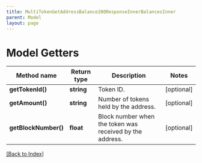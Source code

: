 ```yaml
---
title: MultiTokenGetAddressBalance200ResponseInnerBalancesInner
parent: Model
layout: page
---
```


# Model Getters

Method name | Return type | Description | Notes
------------ | ------------- | ------------- | -------------
**getTokenId()** | **string** | Token ID. | [optional]
**getAmount()** | **string** | Number of tokens held by the address. | [optional]
**getBlockNumber()** | **float** | Block number when the token was received by the address. | [optional]

[[Back to Index]](../index.md)
